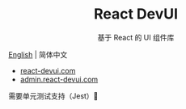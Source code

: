 <h1 align="center">React DevUI</h1>

<p align="center">基于 React 的 UI 组件库</p>

[English](README.md) | 简体中文

- [react-devui.com](//react-devui.com)
- [admin.react-devui.com](//admin.react-devui.com)

需要单元测试支持（Jest）🤝
